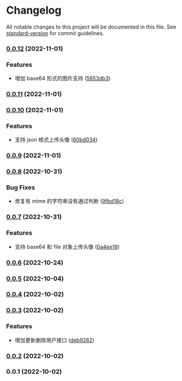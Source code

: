 # Changelog

All notable changes to this project will be documented in this file. See [standard-version](https://github.com/conventional-changelog/standard-version) for commit guidelines.

### [0.0.12](https://github.com/clovery/baidu-chengfeng-api/compare/v0.0.11...v0.0.12) (2022-11-01)


### Features

* 增加 base64 形式的图片支持 ([5653db3](https://github.com/clovery/baidu-chengfeng-api/commit/5653db32cb40d25de6bde7f48e774619174dbf7d))

### [0.0.11](https://github.com/clovery/baidu-chengfeng-api/compare/v0.0.10...v0.0.11) (2022-11-01)

### [0.0.10](https://github.com/clovery/baidu-chengfeng-api/compare/v0.0.9...v0.0.10) (2022-11-01)


### Features

* 支持 json 格式上传头像 ([60bd034](https://github.com/clovery/baidu-chengfeng-api/commit/60bd03428ea0a7bef0c48fda2980493735305242))

### [0.0.9](https://github.com/clovery/baidu-chengfeng-api/compare/v0.0.8...v0.0.9) (2022-11-01)

### [0.0.8](https://github.com/clovery/baidu-chengfeng-api/compare/v0.0.7...v0.0.8) (2022-10-31)


### Bug Fixes

* 修复有 mime 的字符串没有通过判断 ([9fbd18c](https://github.com/clovery/baidu-chengfeng-api/commit/9fbd18c685b4054daefce7fb37b3a60bf7c67fb0))

### [0.0.7](https://github.com/clovery/baidu-chengfeng-api/compare/v0.0.6...v0.0.7) (2022-10-31)


### Features

* 支持 base64 和 file 对象上传头像 ([0a4ee18](https://github.com/clovery/baidu-chengfeng-api/commit/0a4ee18495504587ff0e0805c6bfa785ff0dbe64))

### [0.0.6](https://github.com/clovery/baidu-chengfeng-api/compare/v0.0.5...v0.0.6) (2022-10-24)

### [0.0.5](https://github.com/clovery/baidu-chengfeng-api/compare/v0.0.4...v0.0.5) (2022-10-04)

### [0.0.4](https://github.com/clovery/dumu/compare/v0.0.3...v0.0.4) (2022-10-02)

### [0.0.3](https://github.com/clovery/dumu/compare/v0.0.2...v0.0.3) (2022-10-02)


### Features

* 增加更新删除用户接口 ([deb9282](https://github.com/clovery/dumu/commit/deb92828f095425e705e951fef2aa2e773ce1bd2))

### [0.0.2](https://github.com/clovery/dumu/compare/v0.0.1...v0.0.2) (2022-10-02)

### 0.0.1 (2022-10-02)
